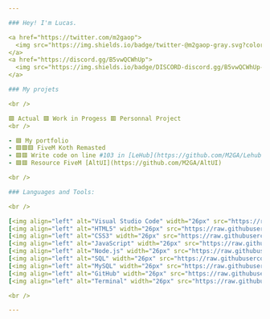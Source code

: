 ```yaml
---

### Hey! I'm Lucas.

<a href="https://twitter.com/m2gaop">
  <img src="https://img.shields.io/badge/twitter-@m2gaop-gray.svg?colorA=655BE1&colorB=4F44D6&style=for-the-badge"/>
</a>
<a href="https://discord.gg/B5vwQCWhUp">
  <img src="https://img.shields.io/badge/DISCORD-discord.gg/B5vwQCWhUp-gray.svg?colorA=61c265&colorB=4CAF50&style=for-the-badge"/>
</a>

### My projets

<br />

🟩 Actual 🟪 Work in Progess 🟥 Personnal Project
<br />

- 🟪 My portfolio
- 🟩🟪🟥 FiveM Koth Remasted
- 🟪🟥 Write code on line #103 in [LeHub](https://github.com/M2GA/Lehub)
- 🟪🟥 Resource FiveM [AltUI](https://github.com/M2GA/AltUI)

<br />

### Languages and Tools:

<br />

[<img align="left" alt="Visual Studio Code" width="26px" src="https://raw.githubusercontent.com/github/explore/80688e429a7d4ef2fca1e82350fe8e3517d3494d/topics/visual-studio-code/visual-studio-code.png" />][discord]
[<img align="left" alt="HTML5" width="26px" src="https://raw.githubusercontent.com/github/explore/80688e429a7d4ef2fca1e82350fe8e3517d3494d/topics/html/html.png" />][discord]
[<img align="left" alt="CSS3" width="26px" src="https://raw.githubusercontent.com/github/explore/80688e429a7d4ef2fca1e82350fe8e3517d3494d/topics/css/css.png" />][discord]
[<img align="left" alt="JavaScript" width="26px" src="https://raw.githubusercontent.com/github/explore/80688e429a7d4ef2fca1e82350fe8e3517d3494d/topics/javascript/javascript.png" />][discord]
[<img align="left" alt="Node.js" width="26px" src="https://raw.githubusercontent.com/github/explore/80688e429a7d4ef2fca1e82350fe8e3517d3494d/topics/nodejs/nodejs.png" />][discord]
[<img align="left" alt="SQL" width="26px" src="https://raw.githubusercontent.com/github/explore/80688e429a7d4ef2fca1e82350fe8e3517d3494d/topics/sql/sql.png" />][discord]
[<img align="left" alt="MySQL" width="26px" src="https://raw.githubusercontent.com/github/explore/80688e429a7d4ef2fca1e82350fe8e3517d3494d/topics/mysql/mysql.png" />][discord]
[<img align="left" alt="GitHub" width="26px" src="https://raw.githubusercontent.com/github/explore/78df643247d429f6cc873026c0622819ad797942/topics/github/github.png" />][discord]
[<img align="left" alt="Terminal" width="26px" src="https://raw.githubusercontent.com/github/explore/80688e429a7d4ef2fca1e82350fe8e3517d3494d/topics/terminal/terminal.png" />][discord]

<br />

---
```


[discord]: https://discord.gg/B5vwQCWhUp
